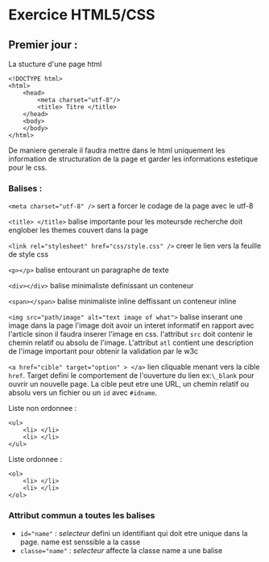 # Exercice HTML5/CSS
## Premier jour :
La stucture d'une page html
```
<!DOCTYPE html>
<html>
	<head>
		<meta charset="utf-8"/>
		<title> Titre </title>	
	</head>
	<body>
	</body>
</html>
```
De maniere generale il faudra mettre dans le html uniquement les information de structuration de la page et garder les informations estetique pour le css.

### Balises :

`<meta charset="utf-8" />` sert a forcer le codage de la page avec le utf-8

`<title> </title>` balise importante pour les moteursde recherche doit englober les themes couvert dans la page

`<link rel="stylesheet" href="css/style.css" />` creer le lien vers la feuille de style css

`<p></p>` balise entourant un paragraphe de texte

`<div></div>` balise minimaliste definissant un conteneur

`<span></span>` balise minimaliste inline deffissant un conteneur inline

`<img src="path/image" alt="text image of what">` balise inserant une image dans la page l'image doit avoir un interet informatif en rapport avec l'article sinon il faudra inserer l'image en css. l'attribut `src` doit contenir le chemin relatif ou absolu de l'image. L'attribut `atl` contient une description de l'image important pour obtenir la validation par le w3c

`<a href="cible" target="option" > </a>` lien cliquable menant vers la cible `href`. Target defini le comportement de l'ouverture du lien ex:`\_blank` pour ouvrir un nouvelle page. La cible peut etre une URL, un chemin relatif ou absolu vers un fichier ou un `id` avec `#idname`.
 
Liste non ordonnee : 
```
<ul>
	<li> </li>
	<li> </li>
</ul>
```

Liste ordonnee :
```
<ol>
	<li> </li>
	<li> </li>
</ol>
```

### Attribut commun a toutes les balises
- `id="name"` : *selecteur* defini un identifiant qui doit etre unique dans la page. name est senssible a la casse
- `classe="name"` : *selecteur* affecte la classe name a une balise 

